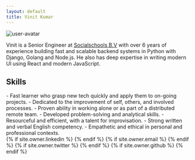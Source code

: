 ```yaml
---
layout: default
title: Vinit Kumar
---
```


<img src="https://avatars1.githubusercontent.com/u/537678?s=240&amp;v=4" class="user-avatar" alt="user-avatar">

Vinit is a Senior Engineer at [Socialschools B.V](https://www.socialschools.nl/) with over 6 years of experience
building fast and scalable backend systems in Python with Django, Golang and Node.js. He also has deep expertise
in writing modern UI using React and modern JavaScript.

<h2>Skills</h2>
- Fast learner who grasp new tech quickly and apply them to on-going projects.
- Dedicated to the improvement of self, others, and involved processes.
- Proven ability in working alone or as part of a distributed remote team.
- Developed problem-solving and analytical skills.
- Resourceful and efficient, with a talent for improvisation.
- Strong written and verbal English competency.
- Empathetic and ethical in personal and professional contexts.

<div id="icons">
  {% if site.owner.linkedin %}
    <a href="{{ site.owner.linkedin }}" class="social-media-icons"><i class="fa fa-2x fa-linkedin-square" aria-hidden="true"></i></a>
  {% endif %}
  {% if site.owner.email %}
    <a href="mailto:{{ site.owner.email }}" class="social-media-icons"><i class="fa fa-2x fa-envelope-square" aria-hidden="true"></i></a>
  {% endif %}
  {% if site.owner.twitter %}
    <a href="{{ site.owner.twitter }}" class="social-media-icons"><i class="fa fa-2x fa-twitter-square" aria-hidden="true"></i></a>
  {% endif %}
  {% if site.owner.github %}
    <a href="{{ site.owner.github }}" class="social-media-icons"><i class="fa fa-2x fa-github-square" aria-hidden="true"></i></a>
    {% endif %}
</div>
